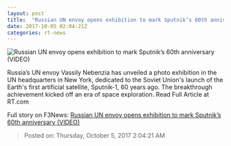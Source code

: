 ```yaml
---
layout: post
title:  "﻿Russian UN envoy opens exhibition to mark Sputnik’s 60th anniversary (VIDEO)"
date: 2017-10-05 02:04:21Z
categories: rt-news
---
```


![﻿Russian UN envoy opens exhibition to mark Sputnik’s 60th anniversary (VIDEO)](https://cdni.rt.com/files/2017.10/article/59d59313fc7e93636d8b4567.jpg)

Russia’s UN envoy Vassily Nebenzia has unveiled a photo exhibition in the UN headquarters in New York, dedicated to the Soviet Union's launch of the Earth's first artificial satellite, Sputnik-1, 60 years ago. The breakthrough achievement kicked off an era of space exploration. Read Full Article at RT.com


Full story on F3News: [﻿Russian UN envoy opens exhibition to mark Sputnik’s 60th anniversary (VIDEO)](http://www.f3nws.com/n/RECjrC)

> Posted on: Thursday, October 5, 2017 2:04:21 AM
